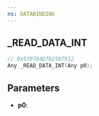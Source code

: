 ```yaml
---
ns: DATABINDING
---
```

## _READ_DATA_INT

```c
// 0x570784D782597512
Any _READ_DATA_INT(Any p0);
```

## Parameters
* **p0**:
